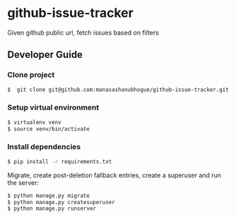 # github-issue-tracker
Given github public url, fetch issues based on filters

## Developer Guide
### Clone project

```bash
$  git clone git@github.com:manasashanubhogue/github-issue-tracker.git
```

### Setup virtual environment

```bash
$ virtualenv venv
$ source venv/bin/activate
```

### Install dependencies

```bash
$ pip install -r requirements.txt
```

Migrate, create post-deletion fallback entries, create a superuser and run the server:

```bash
$ python manage.py migrate
$ python manage.py createsuperuser
$ python manage.py runserver
```


 
 
